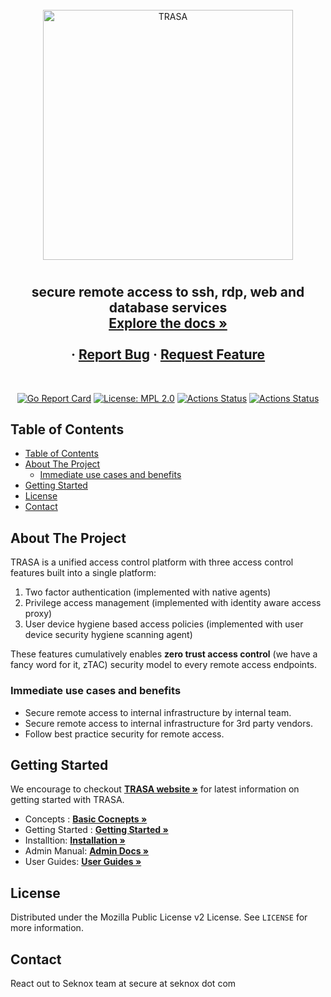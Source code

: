 <!-- PROJECT LOGO -->
<br />
<div align="center">
  <a href="https://www.trasa.io">
    <img alt="TRASA" width='400' src="https://storage.googleapis.com/trasa-website-static/branding/trasa.png">
  </a>

  <h1 align="center"></h1>

  <h2 align="center">
   secure remote access to ssh, rdp, web and database services
    <br />
    <a href="https://www.trasa.io/docs"><strong>Explore the docs »</strong></a>
    <br />
    <br />
    <!-- <a href="https://console.trasa.io">Quick Demo</a> -->
    ·
    <a href="https://github.com/seknox/trasa/issue">Report Bug</a>
    ·
    <a href="https://github.com/seknox/trasa/issue">Request Feature</a>
  </h2> <br />

[![Go Report Card](https://goreportcard.com/badge/github.com/seknox/trasa)](https://goreportcard.com/report/github.com/seknox/trasa)
[![License: MPL 2.0](https://img.shields.io/badge/License-MPL%202.0-brightgreen.svg)](https://github.com/seknox/trasa/blob/master/LICENSE)
[![Actions Status](https://github.com/seknox/trasa/workflows/Build/badge.svg?branch=master)](https://github.com/seknox/trasa/actions)
[![Actions Status](https://github.com/seknox/trasa/workflows/Test/badge.svg?branch=master)](https://github.com/seknox/trasa/actions)

</div>

<!-- TABLE OF CONTENTS -->

## Table of Contents

- [Table of Contents](#table-of-contents)
- [About The Project](#about-the-project)
  - [Immediate use cases and benefits](#immediate-use-cases-and-benefits)
- [Getting Started](#getting-started)
- [License](#license)
- [Contact](#contact)

<!-- ABOUT THE PROJECT -->

## About The Project

TRASA is a unified access control platform with three access control features built into a single platform:

1. Two factor authentication (implemented with native agents)
2. Privilege access management (implemented with identity aware access proxy)
3. User device hygiene based access policies (implemented with user device security hygiene scanning agent)

These features cumulatively enables **zero trust access control** (we have a fancy word for it, zTAC) security model to every remote access endpoints.

### Immediate use cases and benefits

- Secure remote access to internal infrastructure by internal team.
- Secure remote access to internal infrastructure for 3rd party vendors.
- Follow best practice security for remote access.

<!-- GETTING STARTED -->

## Getting Started

We encourage to checkout <a href="https://www.trasa.io/docs"><strong>TRASA website »</strong></a> for latest information on getting started with TRASA.

- Concepts : <a href="https://www.trasa.io/docs/getting-started/concepts"><strong>Basic Cocnepts »</strong></a>
- Getting Started : <a href="https://www.trasa.io/docs"><strong>Getting Started »</strong></a>
- Installtion: <a href="https://www.trasa.io/docs/install/installation"><strong>Installation »</strong></a>
- Admin Manual: <a href="https://www.trasa.io/docs"><strong>Admin Docs »</strong></a>
- User Guides: <a href="https://www.trasa.io/docs/guides/getting-started"><strong>User Guides »</strong></a>

<!-- CONTRIBUTING -->

<!-- ## Contributing -->

<!-- LICENSE -->

## License

Distributed under the Mozilla Public License v2 License. See `LICENSE` for more information.

<!-- CONTACT -->

## Contact

React out to Seknox team at secure at seknox dot com
